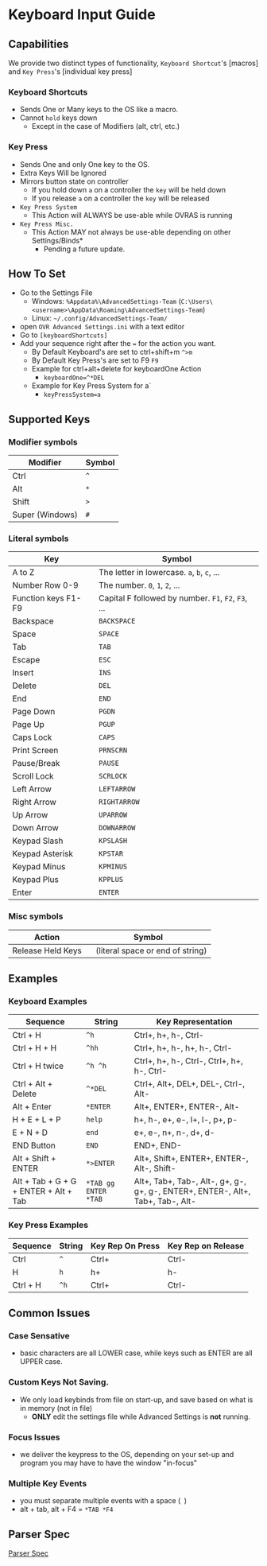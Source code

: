 # Keyboard Input Guide

## Capabilities
 We provide two distinct types of functionality, `Keyboard Shortcut`'s [macros] and `Key Press`'s [individual key press]
 
### Keyboard Shortcuts
 
- Sends One or Many keys to the OS like a macro.
- Cannot `hold` keys down
  - Except in the case of Modifiers (alt, ctrl, etc.)

### Key Press

- Sends One and only One key to the OS.
 - Extra Keys Will be Ignored
- Mirrors button state on controller
  - If you hold down `a` on a controller the `key` will be held down
  - If you release `a` on a controller the `key` will be released
- `Key Press System`
  - This Action will ALWAYS be use-able while OVRAS is running
- `Key Press Misc.`
  - This Action MAY not always be use-able depending on other Settings/Binds*
    - Pending a future update.

## How To Set

- Go to the Settings File
  - Windows: `%Appdata%\AdvancedSettings-Team` (`C:\Users\<username>\AppData\Roaming\AdvancedSettings-Team`)
  - Linux: `~/.config/AdvancedSettings-Team/`
- open `OVR Advanced Settings.ini` with a text editor
- Go to `[keyboardShortcuts]`
- Add your sequence right after the `=` for the action you want.
  - By Default Keyboard's are set to ctrl+shift+m `^>m`
  - By Default Key Press's are set to F9 `F9`
  - Example for ctrl+alt+delete for keyboardOne Action
    - `keyboardOne=^*DEL`
  - Example for Key Press System for a`
    - `keyPressSystem=a`
	
## Supported Keys

### Modifier symbols

| Modifier | Symbol |
|---|---|
| Ctrl | `^` |
| Alt | `*` |
| Shift | `>` |
| Super (Windows) | `#` |

### Literal symbols

| Key | Symbol |
|---|---|
| A to Z | The letter in lowercase. `a`, `b`, `c`, ... |
| Number Row 0-9 | The number. `0`, `1`, `2`, ... |
| Function keys F1-F9 | Capital F followed by number. `F1`, `F2`, `F3`, ... |
| Backspace | `BACKSPACE` |
| Space | `SPACE` |
| Tab | `TAB` |
| Escape | `ESC` |
| Insert | `INS` |
| Delete | `DEL` |
| End | `END` |
| Page Down | `PGDN` |
| Page Up | `PGUP` |
| Caps Lock | `CAPS` |
| Print Screen | `PRNSCRN` |
| Pause/Break | `PAUSE` |
| Scroll Lock | `SCRLOCK` |
| Left Arrow | `LEFTARROW` |
| Right Arrow | `RIGHTARROW` |
| Up Arrow | `UPARROW` |
| Down Arrow | `DOWNARROW` |
| Keypad Slash | `KPSLASH` |
| Keypad Asterisk | `KPSTAR` |
| Keypad Minus | `KPMINUS` |
| Keypad Plus | `KPPLUS` |
| Enter | `ENTER` |


### Misc symbols
| Action | Symbol |
|---|---|
| Release Held Keys | ` ` (literal space or end of string) |


## Examples

### Keyboard Examples

| Sequence | String | Key Representation |
|---|---|---|
| Ctrl + H | `^h` | Ctrl+, h+, h-, Ctrl- |
| Ctrl + H + H | `^hh` | Ctrl+, h+, h-, h+, h-, Ctrl- |
| Ctrl + H twice | `^h ^h` | Ctrl+, h+, h-, Ctrl-, Ctrl+, h+, h-, Ctrl- |
| Ctrl + Alt + Delete | `^*DEL` | Ctrl+, Alt+, DEL+, DEL-, Ctrl-, Alt- |
| Alt + Enter | `*ENTER` | Alt+, ENTER+, ENTER-, Alt- |
| H + E + L + P | `help` | h+, h-, e+, e-, l+, l-, p+, p- |
| E + N + D | `end` | e+, e-, n+, n-, d+, d- |
| END Button | `END` | END+, END- |
| Alt + Shift + ENTER | `*>ENTER` | Alt+, Shift+, ENTER+, ENTER-, Alt-, Shift- |
| Alt + Tab + G + G + ENTER + Alt + Tab | `*TAB gg ENTER *TAB` | Alt+, Tab+, Tab-, Alt-, g+, g-, g+, g-, ENTER+, ENTER-, Alt+, Tab+, Tab-, Alt- |


### Key Press Examples

| Sequence | String | Key Rep On Press | Key Rep on Release
|---|---|---|---|
| Ctrl | `^` | Ctrl+ | Ctrl- |
| H | `h` | h+ | h- |
| Ctrl + H | `^h` | Ctrl+ | Ctrl- |


## Common Issues

### Case Sensative
- basic characters are all LOWER case, while keys such as ENTER are all UPPER case.

### Custom Keys Not Saving.
- We only load keybinds from file on start-up, and save based on what is in memory (not in file)
  - **ONLY** edit the settings file while Advanced Settings is **not** running.

### Focus Issues
- we deliver the keypress to the OS, depending on your set-up and program you may have to have the window "in-focus"

### Multiple Key Events
- you must separate multiple events with a space (` `)
 - alt + tab, alt + F4 = `*TAB *F4`

## Parser Spec
[Parser Spec](https://github.com/OpenVR-Advanced-Settings/OpenVR-AdvancedSettings/blob/master/docs/specs/Keyboard_Manager-Parser_Spec.md)
